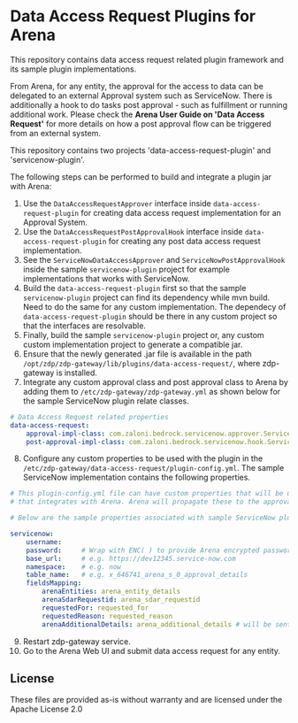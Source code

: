 # Data Access Request Plugins for Arena
This repository contains data access request related plugin framework and its sample plugin implementations.

From Arena, for any entity, the approval for the access to data can be delegated to an external Approval system such as ServiceNow. 
There is additionally a hook to do tasks post approval - such as fulfillment or running additional work.
Please check the **Arena User Guide on 'Data Access Request'** for more details on how a post approval flow can be triggered from an external system.

This repository contains two projects 'data-access-request-plugin' and 'servicenow-plugin'.

The following steps can be performed to build and integrate a plugin jar with Arena:

1. Use the `DataAccessRequestApprover` interface inside `data-access-request-plugin` for creating data access request implementation for an Approval System.
2. Use the `DataAccessRequestPostApprovalHook` interface inside `data-access-request-plugin` for creating any post data access request implementation.
3. See the `ServiceNowDataAccessApprover` and `ServiceNowPostApprovalHook` inside the sample `servicenow-plugin` project for example implementations that works with ServiceNow.
4. Build the `data-access-request-plugin` first so that the sample `servicenow-plugin` project can find its dependency while mvn build. Need to do the same for any custom implementation. The dependecy of `data-access-request-plugin` should be there in any custom project so that the interfaces are resolvable.
5. Finally, build the sample `servicenow-plugin` project or, any custom custom implementation project to generate a compatible jar.
6. Ensure that the newly generated .jar file is available in the path `/opt/zdp/zdp-gateway/lib/plugins/data-access-request/`, where zdp-gateway is installed.
7. Integrate any custom approval class and post approval class to Arena by adding them to `/etc/zdp-gateway/zdp-gateway.yml` as shown below for the sample ServiceNow plugin relate classes.
```yaml
# Data Access Request related properties
data-access-request:
    approval-impl-class: com.zaloni.bedrock.servicenow.approver.ServiceNowDataAccessApprover
    post-approval-impl-class: com.zaloni.bedrock.servicenow.hook.ServiceNowPostApprovalHook
```
8. Configure any custom properties to be used with the plugin in the `/etc/zdp-gateway/data-access-request/plugin-config.yml`. The sample ServiceNow implementation contains the following properties.
```yaml
# This plugin-config.yml file can have custom properties that will be used by the approval plugin
# that integrates with Arena. Arena will propagate these to the approval plugin implementation.

# Below are the sample properties associated with sample ServiceNow plugin that comes packaged with Arena.

servicenow:
    username:
    password:     # Wrap with ENC( ) to provide Arena encrypted passwords
    base_url:     # e.g. https://dev12345.service-now.com
    namespace:    # e.g. now
    table_name:   # e.g. x_646741_arena_s_0_approval_details
    fieldsMapping:
        arenaEntities: arena_entity_details
        arenaSdarRequestid: arena_sdar_requestid
        requestedFor: requested_for
        requestedReason: requested_reason
        arenaAdditionalDetails: arena_additional_details # will be sent in json format

```

9. Restart zdp-gateway service.
10. Go to the Arena Web UI and submit data access request for any entity. 

## License

These files are provided as-is without warranty and are licensed under the Apache License 2.0
